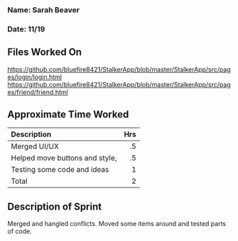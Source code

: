 ### Name: Sarah Beaver
### Date: 11/19

## Files Worked On
https://github.com/bluefire8421/StalkerApp/blob/master/StalkerApp/src/pages/login/login.html
https://github.com/bluefire8421/StalkerApp/blob/master/StalkerApp/src/pages/friend/friend.html


## Approximate Time Worked

| Description                        | Hrs  |
| :--------------------------------- | ---: |
| Merged UI/UX                       | .5   |
| Helped move buttons and style,     | .5   |
| Testing some code and ideas        | 1    |
| Total                              | 2    |

## Description of Sprint

Merged and hangled conflicts. Moved some items around and tested parts of code.

